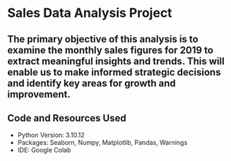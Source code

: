 # Sales Data Analysis Project

## The primary objective of this analysis is to examine the monthly sales figures for 2019 to extract meaningful insights and trends. This will enable us to make informed strategic decisions and identify key areas for growth and improvement.

## Code and Resources Used 
- Python Version: 3.10.12
- Packages: Seaborn, Numpy, Matplotlib, Pandas, Warnings
- IDE: Google Colab




